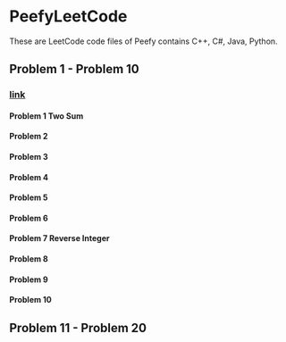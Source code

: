 # PeefyLeetCode

These are LeetCode code files of Peefy contains C++, C#, Java, Python.

## Problem 1 - Problem 10

### [link](https://github.com/Peefy/PeefyLeetCode/blob/master/README1_10.md)

#### Problem 1 Two Sum

#### Problem 2
#### Problem 3
#### Problem 4
#### Problem 5
#### Problem 6
#### Problem 7 Reverse Integer
#### Problem 8
#### Problem 9
#### Problem 10

## Problem 11 -  Problem 20


